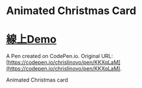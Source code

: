 # Animated Christmas Card
# [線上Demo](https://chrislinovo.github.io/Animated-Christmas-Card/dist/)

A Pen created on CodePen.io. Original URL: [https://codepen.io/chrislinovo/pen/KKXqLaM](https://codepen.io/chrislinovo/pen/KKXqLaM).

Animated Christmas card
